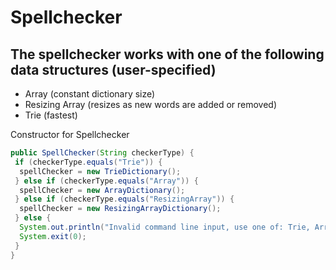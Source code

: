 # Spellchecker
## The spellchecker works with one of the following data structures (user-specified)
- Array (constant dictionary size)
- Resizing Array (resizes as new words are added or removed)
- Trie (fastest)

Constructor for Spellchecker
```java
public SpellChecker(String checkerType) {
 if (checkerType.equals("Trie")) {
  spellChecker = new TrieDictionary();
 } else if (checkerType.equals("Array")) {
  spellChecker = new ArrayDictionary();
 } else if (checkerType.equals("ResizingArray")) {
  spellChecker = new ResizingArrayDictionary();
 } else {
  System.out.println("Invalid command line input, use one of: Trie, Array, or ResizingArray");
  System.exit(0);
 }
}
```
